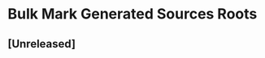 <!-- Keep a Changelog guide -> https://keepachangelog.com -->

# Bulk Mark Generated Sources Roots

## [Unreleased]